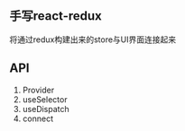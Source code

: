 ## 手写react-redux

将通过redux构建出来的store与UI界面连接起来

## API

1. Provider
2. useSelector
3. useDispatch
4. connect